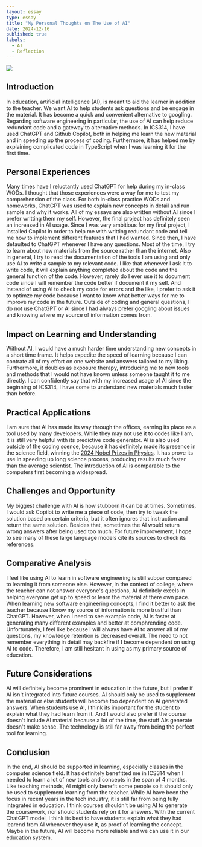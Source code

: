 ```yaml
---
layout: essay
type: essay
title: "My Personal Thoughts on The Use of AI"
date: 2024-12-16
published: true
labels:
  - AI
  - Reflection
---
```


<img src="...img/ChatGPT-Logo.png" />

## Introduction

In education, artificial intelligence (AI), is meant to aid the learner in addition to the teacher. We want AI to help students ask questions and be engage in the material. It has become a quick and convenient alternative to googling. Regarding software engineering in particular, the use of AI can help reduce redundant code and a gateway to alternative methods. In ICS314, I have used ChatGPT and Github Copilot, both in helping me learn the new material and in speeding up the process of coding. Furthermore, it has helped me by explaining complicated code in TypeScript when I was learning it for the first time. 

## Personal Experiences

Many times have I reluctantly used ChatGPT for help during my in-class WODs. I thought that those experiences were a way for me to test my comprehension of the class. For both in-class practice WODs and homeworks, ChatGPT was used to explain new concepts in detail and run sample and why it works. All of my essays are also written without AI since I prefer writting them my self. However, the final project has definitely seen an increased in AI usage. Since I was very ambitious for my final project, I installed Copilot in order to help me with writting redundant code and tell me how to implement different features that I had wanted. Since then, I have defaulted to ChatGPT whenever I have any questions. Most of the time, I try to learn about new materials from the source rather than the internet. Also in general, I try to read the documentation of the tools I am using and only use AI to write a sample to my relevant code. I like that whenever I ask it to write code, it will explain anything completed about the code and the general function of the code. However, rarely do I ever use it to document code since I will remember the code better if document it my self. And instead of using AI to check my code for errors and the like, I prefer to ask it to optimze my code because I want to know what better ways for me to improve my code in the future. Outside of coding and general questions, I do not use ChatGPT or AI since I had always prefer googling about issues and knowing where my source of information comes from.

## Impact on Learning and Understanding

Without AI, I would have a much harder time understanding new concepts in a short time frame. It helps expedite the speed of learning because I can contrate all of my effort on one website and answers tailored to my liking. Furthermore, it doubles as exposure therapy, introducing me to new tools and methods that I would not have known unless someone taught it to me directly. I can confidently say that with my increased usage of AI since the beginning of ICS314, I have come to understand new materials much faster than before. 

## Practical Applications

I am sure that AI has made its way through the offices, earning its place as a tool used by many developers. While they may not use it to codes like I am, it is still very helpful with its predictive code generator. AI is also used outside of the coding scence, because it has definitely made its presence in the science field, winning the [2024 Nobel Prizes in Physics](https://www.nobelprize.org/prizes/physics/2024/press-release/). It has prove its use in speeding up long science process, producing results much faster than the average scientist. The introduction of AI is comparable to the computers first becoming a widespread. 

## Challenges and Opportunity
My biggest challenge with AI is how stubborn it can be at times. Sometimes, I would ask Copilot to write me a piece of code, then try to tweak the solution based on certain criteria, but it often ignores that instruction and return the same solution. Besides that, sometimes the AI would return wrong answers after being used too much. For future improvement, I hope to see many of these large language models cite its sources to check its references.

## Comparative Analysis
I feel like using AI to learn in software engineering is still subpar compared to learning it from someone else. However, in the context of college, where the teacher can not answer everyone's questions, AI definitely excels in helping everyone get up to speed or learn the material at there own pace. When learning new software engineering concepts, I find it better to ask the teacher because I know my source of information is more trustful than ChatGPT. However, when I need to see example code, AI is faster at generating many different examples and better at comphrending code. Unfortunately, I feel like because I will always have AI to answer all of my questions, my knowledge retention is decreased overall. The need to not remember everything in detail may backfire if I become dependent on using AI to code. Therefore, I am still hesitant in using as my primary source of education.

## Future Considerations
AI will definitely become prominent in education in the future, but I prefer if AI isn't integrated into future courses. AI should only be used to supplement the material or else students will become too dependent on AI generated answers. When students use AI, I think its important for the student to explain what they had learn from it. And I would also prefer if the course doesn't include AI material because a lot of the time, the stuff AIs generate doesn't make sense. The technology is still far away from being the perfect tool for learning.

## Conclusion
In the end, AI should be supported in learning, especially classes in the computer science field. It has definitely benefitted me in ICS314 when I needed to learn a lot of new tools and concepts in the span of 4 months. Like teaching methods, AI might only benefit some people so it should only be used to supplement learning from the teacher. While AI have been the focus in recent years in the tech industry, it is still far from being fully integrated in education. I think courses shouldn't be using AI to generate the coursework, nor should students rely on it for answers. With the current ChatGPT model, I think its best to have students explain what they had learend from AI whenever they use it, as proof of learning the concept. Maybe in the future, AI will become more reliable and we can use it in our education system.


